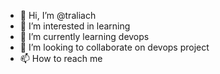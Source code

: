 - 👋 Hi, I’m @traliach
- 👀 I’m interested in learning
- 🌱 I’m currently learning devops
- 💞️ I’m looking to collaborate on devops project
- 📫 How to reach me 

<!---
traliach/traliach is a ✨ special ✨ repository because its `README.md` (this file) appears on your GitHub profile.
You can click the Preview link to take a look at your changes.
--->
